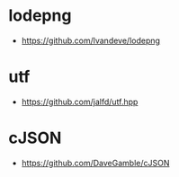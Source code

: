 # lodepng

- https://github.com/lvandeve/lodepng

# utf

- https://github.com/jalfd/utf.hpp

# cJSON

- https://github.com/DaveGamble/cJSON
